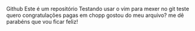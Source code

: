 Github
Este é um repositório
Testando usar o vim para mexer no git
teste quero congratulações pagas em chopp
gostou do meu arquivo? me dê parabéns que vou ficar feliz!
